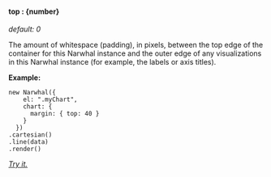 #### **top** : {number}

*default: 0* 

The amount of whitespace (padding), in pixels, between the top edge of the container for this Narwhal instance and the outer edge of any visualizations in this Narwhal instance (for example, the labels or axis titles).

**Example:**

	new Narwhal({
	    el: ".myChart",
	    chart: {
	      margin: { top: 40 } 
	    }
	  })
	.cartesian()
	.line(data)
	.render()

*[Try it.](http://jsfiddle.net/forio/EKzLt/)*




